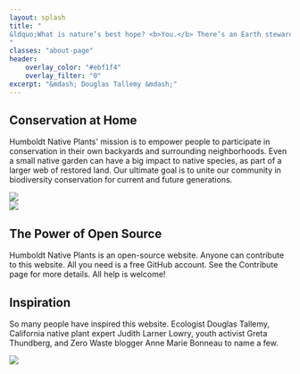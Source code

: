 ```yaml
---
layout: splash
title: "
&ldquo;What is nature’s best hope? <b>You.</b> There’s an Earth stewardship responsibility that we have as <b>citizens of the planet</b>. We can no longer leave conservation to the conservationists. There aren’t enough—<b>by far.</b>&rdquo;
"
classes: "about-page"
header:
    overlay_color: "#ebf1f4"
    overlay_filter: "0"
excerpt: "&mdash; Douglas Tallemy &mdash;" 
---
```

<div class="cards">
    <div class="card home">
        <div class="info">
            <h2>
            Conservation at Home
            </h2>
            <p>
            Humboldt Native Plants' mission is to empower people to participate in conservation in their own backyards and surrounding neighborhoods. Even a small native garden can have a big impact to native species, as part of a larger web of restored land. 
            Our ultimate goal is to unite our community in biodiversity conservation for current and future generations. 
            </p>
        </div>
        <div class="image">
            <img src="{{'/assets/images/icons/home.png' | prepend:site.baseurl}}" />
        </div>
    </div>
    <div class="card computer">
        <div class="image">
            <img src="{{'/assets/images/icons/computer.png' | prepend:site.baseurl}}" />
        </div>
        <div class="info">
            <h2>
            The Power of Open Source
            </h2>
            <p>
            Humboldt Native Plants is an open-source website. Anyone can contribute to this website. All you need is a free GitHub account. See the Contribute page for more details. All help is welcome!  
            </p>
        </div>
    </div>
    <div class="card">
        <div class="info">
            <h2>Inspiration</h2>
            <p>
            So many people have inspired this website. Ecologist Douglas Tallemy, California native plant expert Judith Larner Lowry, youth activist Greta Thundberg, and Zero Waste blogger Anne Marie Bonneau to name a few.
            </p>
        </div>
        <div class="image">
            <img src="{{'/assets/images/icons/people.png' | prepend:site.baseurl}}" />
        </div>
    </div>
</div>
<!--
If you live outside Humboldt County and would like to develop a native plant website for your region, you are welcome to clone this website and make the necessary changes to customize it to your locale.  
<p>
If you have ever felt helpless or overwhelmed by the ongoing news or the drought and climate crisis, don't let it overpower you. Let it fuel you. There are things you can do today to make a difference. There are people you can connect to today who feel the same way. Let us hold each other up, and help one another. Don't give in to grief, there is still so much of nature's beauty around us to save.
</p>
-->


